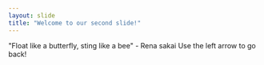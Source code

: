 ```yaml
---
layout: slide
title: "Welcome to our second slide!"
---
```

"Float like a butterfly, sting like a bee" - Rena sakai
Use the left arrow to go back!
